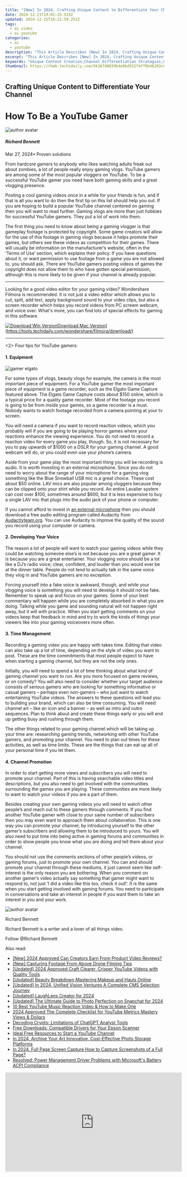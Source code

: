 ```yaml
---
title: "[New] In 2024, Crafting Unique Content to Differentiate Your Channel"
date: 2024-12-21T19:01:25.525Z
updated: 2024-12-25T16:21:59.251Z
tags:
  - ai video
  - ai youtube
categories:
  - ai
  - youtube
description: "This Article Describes [New] In 2024, Crafting Unique Content to Differentiate Your Channel"
excerpt: "This Article Describes [New] In 2024, Crafting Unique Content to Differentiate Your Channel"
keywords: "Unique Content Creation,Channel Differentiation Strategies,Crafting Distinctive Videos,SEO Content Marketing,Standout Media Channels,Brand Narrative Development,Engaging Video Production"
thumbnail: https://thmb.techidaily.com/94367d0839b4e8bd552f4ff0b46203c6692aa9dd549da1507965a6ba4039d0e6.png
---
```


## Crafting Unique Content to Differentiate Your Channel

# How To Be a YouTube Gamer

![author avatar](https://images.wondershare.com/filmora/article-images/richard-bennett.jpg)

##### Richard Bennett

 Mar 27, 2024• Proven solutions

From hardcore gamers to anybody who likes watching adults freak out about zombies, a lot of people really enjoy gaming vlogs. YouTube gamers are among some of the most popular vloggers on YouTube. To be a successful YouTube gamer you need have both gaming skills and a great vlogging presence.

Posting a cool gaming videos once in a while for your friends is fun, and if that is all you want to do then the first tip on this list should help you out. If you are hoping to build a popular YouTube channel centered on gaming then you will want to read further. Gaming vlogs are more than just hobbies for successful YouTube gamers. They put a lot of work into them.

The first thing you need to know about being a gaming vlogger is that gameplay footage is protected by copyright. Some game creators will allow for the use of this footage in gaming vlogs because it helps promote their games, but others see these videos as competition for their games. There will usually be information on the manufacturer’s website, often in the ‘Terms of Use’ section, which explains their policy. If you have questions about it, or want permission to use footage from a game you are not allowed to, you should ask. There are YouTube gamers posting videos of games the copyright does not allow them to who have gotten special permission, although this is more likely to be given if your channel is already popular.

---

Looking for a good video editor for your gaming video? Wondershare Filmora is recommended. It is not just a video editor which allows you to cut, split, add text, apply background sound to your video clips, but also a screen recorder which helps you record videos from PC screem webcam, and voice over. What's more, you can find lots of special effects for gaming in this software.

[![Download Win Version](https://images.wondershare.com/filmora/guide/download-btn-win.jpg)](https://tools.techidaily.com/wondershare/filmora/download/)[Download Mac Version](https://images.wondershare.com/filmora/guide/download-btn-mac.jpg)](https://tools.techidaily.com/wondershare/filmora/download/)

---

<2> Four tips for YouTube gamers:

#### 1\. Equipment

![gamer elgato](https://images.wondershare.com/filmora/article-images/gamer-elgato.JPG)

For some types of vlogs, beauty vlogs for example, the camera is the most important piece of equipment. For a YouTube gamer the most important piece of equipment is a game recorder, such as the Elgato Game Capture featured above. The Elgato Game Capture costs about $150 online, which is a typical price for a quality game recorder. Most of the footage you record is going to be from inside your games, so a game recorder is a must. Nobody wants to watch footage recorded from a camera pointing at your tv screen.

You will need a camera if you want to record reaction videos, which you probably will if you are going to be playing horror games where your reactions enhance the viewing experience. You do not need to record a reaction video for every game you play, though. So, it is not necessary for you to pay upwards of $1000 on a DSLR for your gaming channel. A good webcam will do, or you could even use your phone’s camera.

Aside from your game play the most important thing you will be recording is audio. It is worth investing in an external microphone. Since you do not need to worry about the range of your microphone for a gaming vlog something like the Blue Snowball USB mic is a great choice. These cost about $50 online. LAV mics are also popular among vloggers because they can be clipped onto your shirt while you record. An entire Lavalier system can cost over $100, sometimes around $600, but it is less expensive to buy a single LAV mic that plugs into the audio jack of your phone or computer.

If you cannot afford to invest in [an external microphone](https://tools.techidaily.com/wondershare/filmora/download/) then you should download a free audio editing program called Audacity from [Audacityteam.org](https://www.audacityteam.org/). You can use Audacity to improve the quality of the sound you record using your computer or camera.

#### 2\. Developing Your Voice

The reason a lot of people will want to watch your gaming videos while they could be watching someone else’s is not because you are a great gamer. It is because you are a great entertainer. Your vlogging voice should be a lot like a DJ’s radio voice; clear, confident, and louder than you would ever be at the dinner table. People do not tend to actually talk in the same voice they vlog in and YouTube gamers are no exception.

Forcing yourself into a fake voice is awkward, though, and while your vlogging voice is something you will need to develop it should not be fake. Remember to speak up and focus on your games. Some of your best commentary will happen while you are completely absorbed in what you are doing. Talking while you game and sounding natural will not happen right away, but it will with practice. When you start getting comments on your videos keep that feedback in mind and try to work the kinds of things your viewers like into your gaming voiceovers more often.

#### 3\. Time Management

Recording a gaming video you are happy with takes time. Editing that video can also take up a lot of time, depending on the style of video you want to post. These are the time commitments that most people expect to have when starting a gaming channel, but they are not the only ones.

Initially, you will need to spend a lot of time thinking about what kind of gaming channel you want to run. Are you more focused on game reviews, or on comedy? You will also need to consider whether your target audience consists of serious gamers who are looking for something informative or casual gamers – perhaps even non-gamers – who just want to watch entertaining YouTube videos. The answers to these questions will lead you to building your brand, which can also be time consuming. You will need channel art – like an icon and a banner – as well as intro and outro sequences. Plan to think about and create these things early or you will end up getting busy and rushing through them.

The other things related to your gaming channel which will be taking up your time are: researching gaming trends, networking with other YouTube gamers, and promoting your channel. You need to plan out times for these activities, as well as time limits. These are the things that can eat up all of your personal time if you let them.

#### 4\. Channel Promotion

In order to start getting more views and subscribers you will need to promote your channel. Part of this is having searchable video titles and descriptions, but you also need to get involved with the communities surrounding the games you are playing. These communities are more likely to want to watch your videos if you are a part of them.

Besides creating your own gaming videos you will need to watch other people’s and reach out to these gamers through comments. If you find another YouTube gamer with close to your same number of subscribers then you may even want to approach them about collaboration. This is one way you can promote your channel; by introducing yourself to the other gamer’s subscribers and allowing them to be introduced to yours. You will also need to put time into being active in gaming forums and communities in order to show people you know what you are doing and tell them about your channel.

You should not use the comments sections of other people’s videos, or gaming forums, just to promote your own channel. You can and should promote your channel through these mediums, it just cannot seem like self-interest is the only reason you are bothering. When you comment on another gamer’s video actually say something that gamer might want to respond to, not just ‘I did a video like this too, check it out!’. It is the same when you start getting involved with gaming forums. You need to participate in conversations and take an interest in people if you want them to take an interest in you and your work.

![author avatar](https://images.wondershare.com/filmora/article-images/richard-bennett.jpg)

Richard Bennett

Richard Bennett is a writer and a lover of all things video.

Follow @Richard Bennett

<ins class="adsbygoogle"
     style="display:block"
     data-ad-format="autorelaxed"
     data-ad-client="ca-pub-7571918770474297"
     data-ad-slot="1223367746"></ins>

<ins class="adsbygoogle"
     style="display:block"
     data-ad-client="ca-pub-7571918770474297"
     data-ad-slot="8358498916"
     data-ad-format="auto"
     data-full-width-responsive="true"></ins>

<span class="atpl-alsoreadstyle">Also read:</span>
<div><ul>
<li><a href="https://fox-cloud.techidaily.com/new-2024-approved-can-creators-earn-from-product-video-reviews/"><u>[New] 2024 Approved Can Creators Earn From Product Video Reviews?</u></a></li>
<li><a href="https://article-posts.techidaily.com/new-capturing-footage-from-above-drone-filming-tips/"><u>[New] Capturing Footage From Above Drone Filming Tips</u></a></li>
<li><a href="https://youtube-webster.techidaily.com/ed-2024-approved-craft-clearer-crisper-youtube-videos-with-quality-tools/"><u>[Updated] 2024 Approved Craft Clearer, Crisper YouTube Videos with Quality Tools</u></a></li>
<li><a href="https://youtube-webster.techidaily.com/ed-beauty-breakdown-mastering-makeup-and-hauls-online/"><u>[Updated] Beauty Breakdown Mastering Makeup and Hauls Online</u></a></li>
<li><a href="https://youtube-webster.techidaily.com/ed-in-2024-unified-vision-ventures-a-complete-cms-selection-journey/"><u>[Updated] In 2024, Unified Vision Ventures A Complete CMS Selection Journey</u></a></li>
<li><a href="https://article-helps.techidaily.com/updated-laughlens-creator-for-2024/"><u>[Updated] LaughLens Creator for 2024</u></a></li>
<li><a href="https://snapchat-videos.techidaily.com/updated-the-ultimate-guide-to-photo-perfection-on-snapchat-for-2024/"><u>[Updated] The Ultimate Guide to Photo Perfection on Snapchat for 2024</u></a></li>
<li><a href="https://youtube-webster.techidaily.com/st-youtube-music-reaction-video-and-how-to-make-one/"><u>10 Best YouTube Music Reaction Video & How to Make One</u></a></li>
<li><a href="https://youtube-webster.techidaily.com/approved-the-complete-checklist-for-youtube-metrics-mastery-views-and-dollars/"><u>2024 Approved The Complete Checklist for YouTube Metrics Mastery Views & Dollars</u></a></li>
<li><a href="https://tech-revival.techidaily.com/decoding-crypto-limitations-of-chatgpt-analyst-tools/"><u>Decoding Crypto: Limitations of ChatGPT Analyst Tools</u></a></li>
<li><a href="https://win-amazing.techidaily.com/free-downloads-compatible-drivers-for-your-epson-scanner/"><u>Free Downloads: Compatible Drivers for Your Epson Scanner</u></a></li>
<li><a href="https://youtube-webster.techidaily.com/-free-resources-to-start-a-youtube-channel/"><u>Ideal Free Resources to Start a YouTube Channel</u></a></li>
<li><a href="https://fox-hovers.techidaily.com/in-2024-archive-your-art-innovative-cost-effective-photo-storage-platforms/"><u>In 2024, Archive Your Art Innovative, Cost-Effective Photo Storage Platforms</u></a></li>
<li><a href="https://visual-screen-recording.techidaily.com/in-2024-full-page-screen-capture-how-to-capture-screenshots-of-a-full-page/"><u>In 2024, Full Page Screen Capture How to Capture Screenshots of a Full Page?</u></a></li>
<li><a href="https://hardware-updates.techidaily.com/resolved-power-management-driver-problems-with-microsofts-battery-acpi-compliance/"><u>Resolved: Power Management Driver Problems with Microsoft's Battery ACPI Compliance</u></a></li>
</ul></div>

<!-- affiliate ads begin -->
<iframe width="560" height="315" src="https://www.youtube.com/embed/hXIq2G0nShk?si=5Z4Fwv7ZB6oKWsdd" title="YouTube video player" frameborder="0" allow="accelerometer; autoplay; clipboard-write; encrypted-media; gyroscope; picture-in-picture; web-share" referrerpolicy="strict-origin-when-cross-origin" allowfullscreen></iframe>
<!-- affiliate ads end -->

